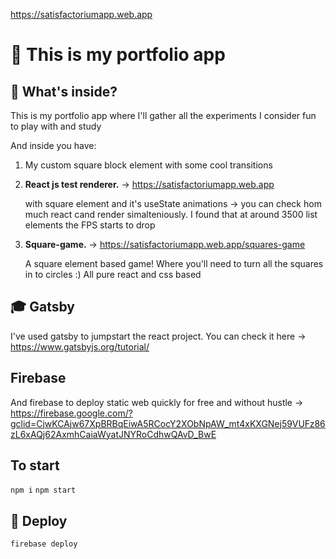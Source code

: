 https://satisfactoriumapp.web.app

# 🚀 This is my portfolio app

## 🧐 What's inside?

This is my portfolio app where I'll gather all the experiments I consider fun to play with and study
    
And inside you have:    
    
1. My custom square block element with some cool transitions 
2.  **React js test renderer.** -> https://satisfactoriumapp.web.app

    with square element and it's useState animations -> you can check hom much react cand render simalteniously.
    I found that at around 3500 list elements the FPS starts to drop 

3.  **Square-game.** -> https://satisfactoriumapp.web.app/squares-game

    A square element based game! Where you'll need to turn all the squares in to circles :)
    All pure react and css based

## 🎓 Gatsby

I've used gatsby to jumpstart the react project. You can check it here -> https://www.gatsbyjs.org/tutorial/

## Firebase

And firebase to deploy static web quickly for free and without hustle -> https://firebase.google.com/?gclid=CjwKCAjw67XpBRBqEiwA5RCocY2XObNpAW_mt4xKXGNej59VUFz86zL6xAQj62AxmhCaiaWyatJNYRoCdhwQAvD_BwE

## To start

 `npm i`
 `npm start`

## 💫 Deploy

`firebase deploy`
